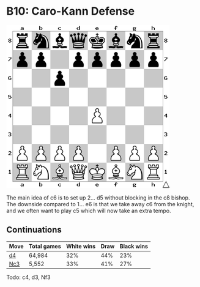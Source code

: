 # B10: Caro-Kann Defense

![Position](position.png)

The main idea of c6 is to set up 2... d5 without blocking in the c8 bishop. The
downside compared to 1... e6 is that we take away c6 from the knight, and we
often want to play c5 which will now take an extra tempo.

## Continuations

Move                | Total games | White wins | Draw | Black wins
--------------------|-------------|------------|------|-----------
[d4](d4/index.md)   | 64,984      | 32%        | 44%  | 23%
[Nc3](Nc3/index.md) | 5,552       | 33%        | 41%  | 27%

Todo: c4, d3, Nf3
